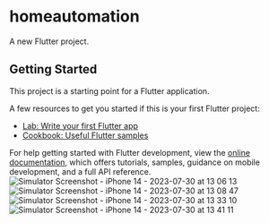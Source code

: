 # homeautomation

A new Flutter project.

## Getting Started

This project is a starting point for a Flutter application.

A few resources to get you started if this is your first Flutter project:

- [Lab: Write your first Flutter app](https://docs.flutter.dev/get-started/codelab)
- [Cookbook: Useful Flutter samples](https://docs.flutter.dev/cookbook)

For help getting started with Flutter development, view the
[online documentation](https://docs.flutter.dev/), which offers tutorials,
samples, guidance on mobile development, and a full API reference.
![Simulator Screenshot - iPhone 14 - 2023-07-30 at 13 06 13](https://github.com/malisanjay5433/homeautomation/assets/8912602/c53a4cc6-84ef-4f63-9193-c78d0969cb69)
![Simulator Screenshot - iPhone 14 - 2023-07-30 at 13 08 47](https://github.com/malisanjay5433/homeautomation/assets/8912602/9f27b839-df9d-4eb4-bbcc-03de9622bd5c)
![Simulator Screenshot - iPhone 14 - 2023-07-30 at 13 33 10](https://github.com/malisanjay5433/homeautomation/assets/8912602/c6c666a1-5787-4155-ac80-a8e09cec7c04)
![Simulator Screenshot - iPhone 14 - 2023-07-30 at 13 41 11](https://github.com/malisanjay5433/homeautomation/assets/8912602/491f9c95-9a88-4631-ba4a-e8e120ad211e)
